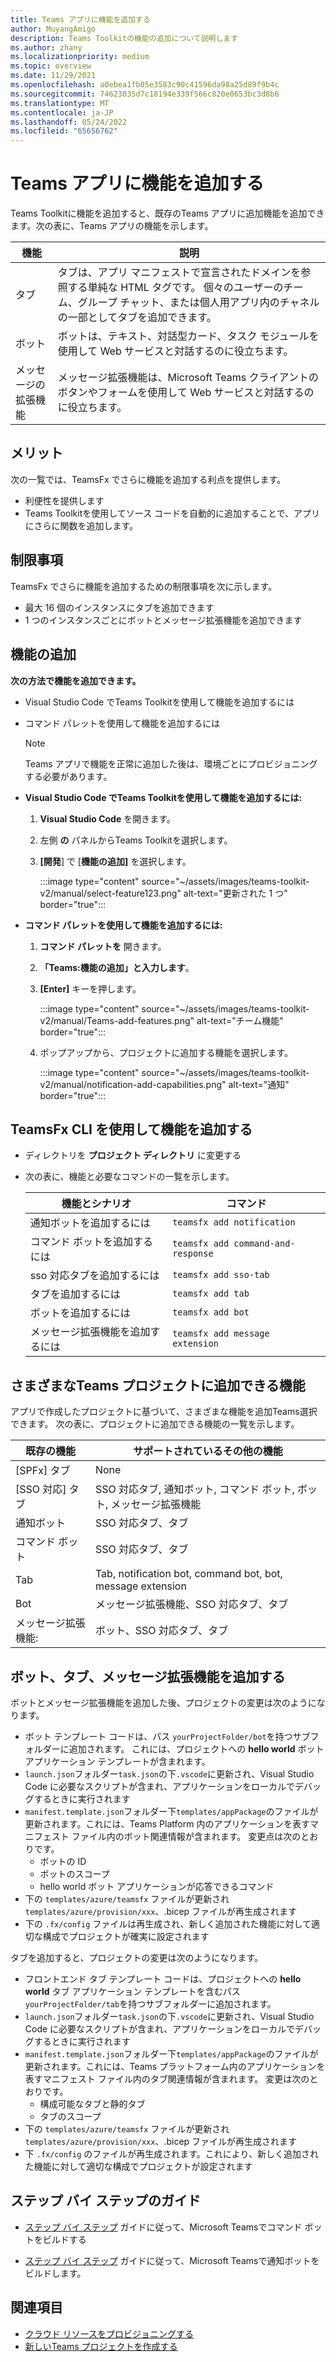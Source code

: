 ```yaml
---
title: Teams アプリに機能を追加する
author: MuyangAmigo
description: Teams Toolkitの機能の追加について説明します
ms.author: zhany
ms.localizationpriority: medium
ms.topic: overview
ms.date: 11/29/2021
ms.openlocfilehash: a0ebea1fb05e3583c90c41596da98a25d89f9b4c
ms.sourcegitcommit: 74623035d7c18194e339f566c820e0653bc3d8b6
ms.translationtype: MT
ms.contentlocale: ja-JP
ms.lasthandoff: 05/24/2022
ms.locfileid: "65656762"
---
```

# <a name="add-capabilities-to-teams-apps"></a>Teams アプリに機能を追加する

Teams Toolkitに機能を追加すると、既存のTeams アプリに追加機能を追加できます。次の表に、Teams アプリの機能を示します。

|**機能**|**説明**|
|--------|-------------|
| タブ |  タブは、アプリ マニフェストで宣言されたドメインを参照する単純な HTML タグです。 個々のユーザーのチーム、グループ チャット、または個人用アプリ内のチャネルの一部としてタブを追加できます。|
| ボット |  ボットは、テキスト、対話型カード、タスク モジュールを使用して Web サービスと対話するのに役立ちます。|
| メッセージの拡張機能 | メッセージ拡張機能は、Microsoft Teams クライアントのボタンやフォームを使用して Web サービスと対話するのに役立ちます。|

## <a name="advantages"></a>メリット

次の一覧では、TeamsFx でさらに機能を追加する利点を提供します。

* 利便性を提供します
* Teams Toolkitを使用してソース コードを自動的に追加することで、アプリにさらに関数を追加します。

## <a name="limitations"></a>制限事項

TeamsFx でさらに機能を追加するための制限事項を次に示します。

* 最大 16 個のインスタンスにタブを追加できます
* 1 つのインスタンスごとにボットとメッセージ拡張機能を追加できます

## <a name="add-capabilities"></a>機能の追加

**次の方法で機能を追加できます。**

* Visual Studio Code でTeams Toolkitを使用して機能を追加するには
* コマンド パレットを使用して機能を追加するには

  > [!Note]
  > Teams アプリで機能を正常に追加した後は、環境ごとにプロビジョニングする必要があります。

* **Visual Studio Code でTeams Toolkitを使用して機能を追加するには:**

   1. **Visual Studio Code** を開きます。
   1. 左側 **の** パネルからTeams Toolkitを選択します。
   1. **[開発**] で [**機能の追加]** を選択します。

       :::image type="content" source="~/assets/images/teams-toolkit-v2/manual/select-feature123.png" alt-text="更新された 1 つ" border="true":::

* **コマンド パレットを使用して機能を追加するには:**

   1. **コマンド パレットを** 開きます。
   1. **「Teams:機能の追加」と入力します**。
   1. **[Enter]** キーを押します。

       :::image type="content" source="~/assets/images/teams-toolkit-v2/manual/Teams-add-features.png" alt-text="チーム機能" border="true":::

   1. ポップアップから、プロジェクトに追加する機能を選択します。

       :::image type="content" source="~/assets/images/teams-toolkit-v2/manual/notification-add-capabilities.png" alt-text="通知" border="true":::

## <a name="add-capabilities-using-teamsfx-cli"></a>TeamsFx CLI を使用して機能を追加する

* ディレクトリを **プロジェクト ディレクトリ** に変更する
* 次の表に、機能と必要なコマンドの一覧を示します。

  |機能とシナリオ| コマンド|
  |-----------------------|----------|
  |通知ボットを追加するには |`teamsfx add notification `|
  |コマンド ボットを追加するには |`teamsfx add command-and-response `|
  |sso 対応タブを追加するには |`teamsfx add sso-tab`|
  |タブを追加するには |`teamsfx add tab`|
  |ボットを追加するには |`teamsfx add bot`|
  |メッセージ拡張機能を追加するには |`teamsfx add message extension`|

## <a name="available-capabilities-to-add-for-different-teams-project"></a>さまざまなTeams プロジェクトに追加できる機能

アプリで作成したプロジェクトに基づいて、さまざまな機能を追加Teams選択できます。
次の表に、プロジェクトに追加できる機能の一覧を示します。

|既存の機能|サポートされているその他の機能|
|--------------------|--------------------|
|[SPFx] タブ |None|
|[SSO 対応] タブ |SSO 対応タブ, 通知ボット, コマンド ボット, ボット, メッセージ拡張機能|
|通知ボット |SSO 対応タブ、タブ|
|コマンド ボット |SSO 対応タブ、タブ|
|Tab |Tab, notification bot, command bot, bot, message extension|
|Bot |メッセージ拡張機能、SSO 対応タブ、タブ|
|メッセージ拡張機能: |ボット、SSO 対応タブ、タブ |

## <a name="add-bot-tab-and-message-extension"></a>ボット、タブ、メッセージ拡張機能を追加する

ボットとメッセージ拡張機能を追加した後、プロジェクトの変更は次のようになります。

* ボット テンプレート コードは、パス `yourProjectFolder/bot`を持つサブフォルダーに追加されます。 これには、プロジェクトへの **hello world** ボット アプリケーション テンプレートが含まれます。
* `launch.json`フォルダー`task.json`の下`.vscode`に更新され、Visual Studio Code に必要なスクリプトが含まれ、アプリケーションをローカルでデバッグするときに実行されます
* `manifest.template.json`フォルダー下`templates/appPackage`のファイルが更新されます。これには、Teams Platform 内のアプリケーションを表すマニフェスト ファイル内のボット関連情報が含まれます。 変更点は次のとおりです。
  * ボットの ID
  * ボットのスコープ
  * hello world ボット アプリケーションが応答できるコマンド
* 下の `templates/azure/teamsfx` ファイルが更新され `templates/azure/provision/xxx`、.bicep ファイルが再生成されます
* 下の `.fx/config` ファイルは再生成され、新しく追加された機能に対して適切な構成でプロジェクトが確実に設定されます

タブを追加すると、プロジェクトの変更は次のようになります。

* フロントエンド タブ テンプレート コードは、プロジェクトへの **hello world** タブ アプリケーション テンプレートを含むパス`yourProjectFolder/tab`を持つサブフォルダーに追加されます。
* `launch.json`フォルダー`task.json`の下`.vscode`に更新され、Visual Studio Code に必要なスクリプトが含まれ、アプリケーションをローカルでデバッグするときに実行されます
* `manifest.template.json`フォルダー下`templates/appPackage`のファイルが更新されます。これには、Teams プラットフォーム内のアプリケーションを表すマニフェスト ファイル内のタブ関連情報が含まれます。 変更は次のとおりです。
  * 構成可能なタブと静的タブ
  * タブのスコープ
* 下の `templates/azure/teamsfx` ファイルが更新され `templates/azure/provision/xxx`、.bicep ファイルが再生成されます
* 下 `.fx/config` のファイルが再生成されます。これにより、新しく追加された機能に対して適切な構成でプロジェクトが設定されます

## <a name="step-by-step-guide"></a>ステップ バイ ステップのガイド

* [ステップ バイ ステップ](../sbs-gs-commandbot.yml) ガイドに従って、Microsoft Teamsでコマンド ボットをビルドする

* [ステップ バイ ステップ](../sbs-gs-notificationbot.yml) ガイドに従って、Microsoft Teamsで通知ボットをビルドします。

## <a name="see-also"></a>関連項目

* [クラウド リソースをプロビジョニングする](provision.md)
* [新しいTeams プロジェクトを作成する](create-new-project.md)
